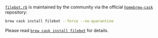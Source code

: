 [`filebot.rb`](https://github.com/Homebrew/homebrew-cask/blob/master/Casks/filebot.rb) is maintained by the community via the official [`homebrew-cask`](https://github.com/Homebrew/homebrew-cask) repository:
```sh
brew cask install filebot --force --no-quarantine
```
Please read [`brew cask install filebot`](https://www.filebot.net/mac/brew.html) for details.
